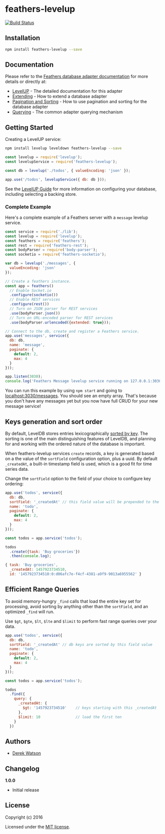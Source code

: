# feathers-levelup

[![Build Status](https://travis-ci.org/derek-watson/feathers-levelup.png?branch=master)](https://travis-ci.org/derek-watson/feathers-levelup)

## Installation

```bash
npm install feathers-levelup --save
```

## Documentation

Please refer to the [Feathers database adapter documentation](http://docs.feathersjs.com/databases/readme.html) for more details or directly at:

- [LevelUP](http://docs.feathersjs.com/databases/levelup.html) - The detailed documentation for this adapter
- [Extending](http://docs.feathersjs.com/databases/extending.html) - How to extend a database adapter
- [Pagination and Sorting](http://docs.feathersjs.com/databases/pagination.html) - How to use pagination and sorting for the database adapter
- [Querying](http://docs.feathersjs.com/databases/querying.html) - The common adapter querying mechanism


## Getting Started

Creating a LevelUP service:

```bash
npm install levelup leveldown feathers-levelup --save
```

```js
const levelup = require('levelup');
const levelupService = require('feathers-levelup');

const db = levelup('./todos', { valueEncoding: 'json' });

app.use('/todos', levelupService({ db: db }));
```

See the [LevelUP Guide](https://github.com/Level/levelup) for more information on configuring your database, including selecting a backing store.

### Complete Example

Here's a complete example of a Feathers server with a `message` levelup service.

```js
const service = require('./lib');
const levelup = require('levelup');
const feathers = require('feathers');
const rest = require('feathers-rest');
const bodyParser = require('body-parser');
const socketio = require('feathers-socketio');

var db = levelup('./messages', {
  valueEncoding: 'json'
});

// Create a feathers instance.
const app = feathers()
  // Enable Socket.io
  .configure(socketio())
  // Enable REST services
  .configure(rest())
  // Turn on JSON parser for REST services
  .use(bodyParser.json())
  // Turn on URL-encoded parser for REST services
  .use(bodyParser.urlencoded({extended: true}));

// Connect to the db, create and register a Feathers service.
app.use('messages', service({
  db: db,
  name: 'message',
  paginate: {
    default: 2,
    max: 4
  }
}));

app.listen(3030);
console.log('Feathers Message levelup service running on 127.0.0.1:3030');
```

You can run this example by using `npm start` and going to [localhost:3030/messages](http://localhost:3030/messages). You should see an empty array. That's because you don't have any messages yet but you now have full CRUD for your new message service!

## Keys generation and sort order

By default, LevelDB stores entries lexicographically [sorted by key](http://leveldb.org/). The sorting is one of the main distinguishing features of LevelDB, and planning for and working with the ordered nature of the database is important.

When feathers-levelup services `create` records, a key is generated based on a the value of the `sortField` configuration option, plus a uuid. By default `_createdAt`, a built-in timestamp field is used, which is a good fit for time series data.

Change the `sortField` option to the field of your choice to configure key ordering:

```js
app.use('todos', service({
  db: db,
  sortField: '_createdAt' // this field value will be prepended to the db key
  name: 'todo',
  paginate: {
    default: 2,
    max: 4
  }
}));

const todos = app.service('todos');

todos
  .create({task: 'Buy groceries'})
  .then(console.log);
```

```js
{ task: 'Buy groceries',
  _createdAt: 1457923734510,
  id: '1457923734510:0:d06afc7e-f4cf-4381-a9f9-9013a6955562' }
```

## Efficient Range Queries

To avoid memory-hungry `_find` calls that load the entire key set for processing,
avoid sorting by anything other than the `sortField`, and an optimized `_find` will run.

Use `$gt`, `$gte`, `$lt`, `$lte` and `$limit` to perform
fast range queries over your data.

```js
app.use('todos', service({
  db: db,
  sortField: '_createdAt' // db keys are sorted by this field value
  name: 'todo',
  paginate: {
    default: 2,
    max: 4
  }
}));

const todos = app.service('todos');

todos
  .find({
    query: {
      _createdAt: {
        $gt: '1457923734510'    // keys starting with this _createdAt
      },
      $limit: 10                // load the first ten
    }
  })
```

## Authors

- [Derek Watson](http://twg.ca)

## Changelog

__1.0.0__

- Initial release

## License

Copyright (c) 2016

Licensed under the [MIT license](LICENSE).
